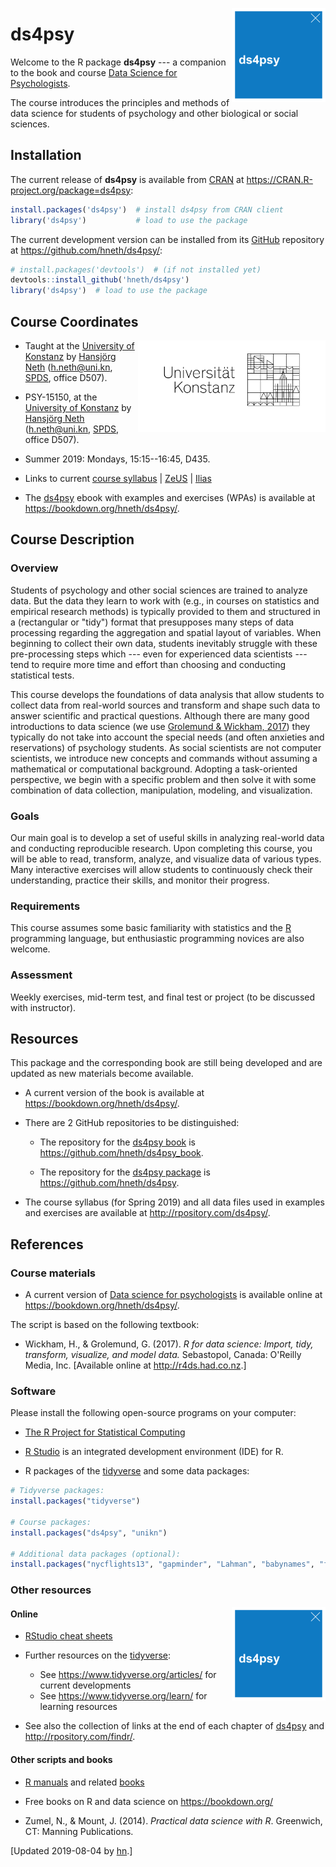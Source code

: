 
<!-- README.md is generated from README.Rmd. Please edit THIS (Rmd) file. -->
<!-- ds4psy logo 1: -->
<a href="https://bookdown.org/hneth/ds4psy/"> <img src = "./inst/images/ds4psy.png" alt = "ds4psy" width = "150px" align = "right" style = "width: 150px; float: right; border:11;"/> </a>

ds4psy
======

Welcome to the R package **ds4psy** --- a companion to the book and course
[Data Science for Psychologists](https://bookdown.org/hneth/ds4psy/).

The course introduces the principles and methods of data science for students of psychology and other biological or social sciences.

Installation
------------

The current release of **ds4psy** is available from [CRAN](https://CRAN.R-project.org/) at <https://CRAN.R-project.org/package=ds4psy>:

``` r
install.packages('ds4psy')  # install ds4psy from CRAN client
library('ds4psy')           # load to use the package
```

The current development version can be installed from its [GitHub](https://github.com) repository at <https://github.com/hneth/ds4psy/>:

``` r
# install.packages('devtools')  # (if not installed yet)
devtools::install_github('hneth/ds4psy')
library('ds4psy')  # load to use the package
```

Course Coordinates
------------------

<!-- uni.kn logo, but link to SPDS: -->
<!-- ![](./inst/images/uniKn_logo.png) -->
<a href="https://www.spds.uni-konstanz.de/"> <img src = "./inst/images/uniKn_logo.png" alt = "spds.uni.kn" width = "300px" align = "right" style = "width: 300px; float: right; border:20;"/> </a>

-   Taught at the [University of Konstanz](https://www.uni-konstanz.de/) by [Hansjörg Neth](https://neth.de/) (<h.neth@uni.kn>, [SPDS](https://www.spds.uni-konstanz.de/), office D507).

-   PSY-15150, at the [University of Konstanz](https://www.uni-konstanz.de/) by [Hansjörg Neth](https://neth.de/) (<h.neth@uni.kn>, [SPDS](https://www.spds.uni-konstanz.de/), office D507).
-   Summer 2019: Mondays, 15:15--16:45, D435.
-   Links to current [course syllabus](http://rpository.com/ds4psy/) | [ZeUS](https://zeus.uni-konstanz.de:443/hioserver/pages/startFlow.xhtml?_flowId=detailView-flow&unitId=5101&periodId=179&navigationPosition=hisinoneLehrorganisation,examEventOverviewOwn) | [Ilias](https://ilias.uni-konstanz.de/ilias/goto_ilias_uni_crs_863036.html)
-   The [ds4psy](https://bookdown.org/hneth/ds4psy/) ebook with examples and exercises (WPAs) is available at <https://bookdown.org/hneth/ds4psy/>.

<!-- 

* Spring/summer 2018: Mondays, 13:30-15:00, C511 (from 2018.04.16 to 2018.07.16) 
* Links to [ZeUS](https://zeus.uni-konstanz.de:443/hioserver/pages/startFlow.xhtml?_flowId=showEvent-flow&unitId=5101&termYear=2018&termTypeValueId=1&navigationPosition=hisinoneLehrorganisation,examEventOverviewOwn) and [Ilias](https://ilias.uni-konstanz.de/ilias/goto_ilias_uni_crs_758039.html)

* Winter/spring 2019: Mondays, 13:30-15:00, C511 (from 2018.10.22 to 2019.02.11) 
* Links to current [course syllabus](http://rpository.com/ds4psy/) | [ZeUS](https://zeus.uni-konstanz.de/hioserver/pages/startFlow.xhtml?_flowId=detailView-flow&unitId=5101&periodId=78&navigationPosition=hisinoneLehrorganisation,examEventOverviewOwn) |  [Ilias](https://ilias.uni-konstanz.de/ilias/goto_ilias_uni_crs_809936.html) 

-->
Course Description
------------------

### Overview

Students of psychology and other social sciences are trained to analyze data. But the data they learn to work with (e.g., in courses on statistics and empirical research methods) is typically provided to them and structured in a (rectangular or "tidy") format that presupposes many steps of data processing regarding the aggregation and spatial layout of variables. When beginning to collect their own data, students inevitably struggle with these pre-processing steps which --- even for experienced data scientists --- tend to require more time and effort than choosing and conducting statistical tests.

This course develops the foundations of data analysis that allow students to collect data from real-world sources and transform and shape such data to answer scientific and practical questions. Although there are many good introductions to data science (we use [Grolemund & Wickham, 2017](http://r4ds.had.co.nz/)) they typically do not take into account the special needs (and often anxieties and reservations) of psychology students. As social scientists are not computer scientists, we introduce new concepts and commands without assuming a mathematical or computational background. Adopting a task-oriented perspective, we begin with a specific problem and then solve it with some combination of data collection, manipulation, modeling, and visualization.

### Goals

Our main goal is to develop a set of useful skills in analyzing real-world data and conducting reproducible research. Upon completing this course, you will be able to read, transform, analyze, and visualize data of various types. Many interactive exercises will allow students to continuously check their understanding, practice their skills, and monitor their progress.

### Requirements

This course assumes some basic familiarity with statistics and the [R](http://www.r-project.org/) programming language, but enthusiastic programming novices are also welcome.

### Assessment

Weekly exercises, mid-term test, and final test or project (to be discussed with instructor).

Resources
---------

This package and the corresponding book are still being developed and are updated as new materials become available.

-   A current version of the book is available at <https://bookdown.org/hneth/ds4psy/>.

-   There are 2 GitHub repositories to be distinguished:

    -   The repository for the [ds4psy book](https://bookdown.org/hneth/ds4psy/) is <https://github.com/hneth/ds4psy_book>.

    -   The repository for the [ds4psy package](https://github.com/hneth/ds4psy/) is <https://github.com/hneth/ds4psy>.

-   The course syllabus (for Spring 2019) and all data files used in examples and exercises are available at <http://rpository.com/ds4psy/>.

References
----------

### Course materials

-   A current version of [Data science for psychologists](https://bookdown.org/hneth/ds4psy/) is available online at
    <https://bookdown.org/hneth/ds4psy/>.

The script is based on the following textbook:

-   Wickham, H., & Grolemund, G. (2017). *R for data science: Import, tidy, transform, visualize, and model data.* Sebastopol, Canada: O'Reilly Media, Inc. \[Available online at <http://r4ds.had.co.nz>.\]

### Software

Please install the following open-source programs on your computer:

-   [The R Project for Statistical Computing](http://www.r-project.org/)

-   [R Studio](http://www.rstudio.com/) is an integrated development environment (IDE) for R.

-   R packages of the [tidyverse](https://www.tidyverse.org/) and some data packages:

``` r
# Tidyverse packages:
install.packages("tidyverse")

# Course packages:
install.packages("ds4psy", "unikn")

# Additional data packages (optional):
install.packages("nycflights13", "gapminder", "Lahman", "babynames", "fueleconomy")
```

### Other resources

<!-- #### Course essentials and exercises (WPAs) -->
<!-- ds4psy logo: -->
<a href="https://bookdown.org/hneth/ds4psy/"> <img src = "./inst/images/ds4psy.png" alt = "ds4psy" width = "150px" align = "right" style = "width: 150px; float: right; border:11;"/> </a>

<!-- Table with links: -->
<!-- All [ds4psy](http://rpository.com/ds4psy/) essentials (from) previous courses):  -->
<!--
Nr. | Topic       |
---:|:------------| 
0.  | [Syllabus](http://rpository.com/ds4psy/) | 
1.  | [Basic R concepts and commands](http://rpository.com/ds4psy/essentials/basics.html) | 
2.  | [Visualizing data](http://rpository.com/ds4psy/essentials/visualize.html) | 
3.  | [Transforming data](http://rpository.com/ds4psy/essentials/transform.html) |
4.  | [Exploring data (EDA)](http://rpository.com/ds4psy/essentials/explore.html) | 
5.  | [Tibbles](http://rpository.com/ds4psy/essentials/tibbles.html) |
6.  | [Importing data](http://rpository.com/ds4psy/essentials/import.html) |
7.  | [Tidying data](http://rpository.com/ds4psy/essentials/tidy.html) |
8.  | [Joining data](http://rpository.com/ds4psy/essentials/join.html) |
9.  | [Functions](http://rpository.com/ds4psy/essentials/function.html) |
10. | [Iteration](http://rpository.com/ds4psy/essentials/iteration.html) |
+.  | [Datasets](http://rpository.com/ds4psy/essentials/datasets.html) | 
-->
#### Online

-   [RStudio cheat sheets](https://www.rstudio.com/resources/cheatsheets/)

-   Further resources on the [tidyverse](https://www.tidyverse.org/):
    -   See <https://www.tidyverse.org/articles/> for current developments
    -   See <https://www.tidyverse.org/learn/> for learning resources
-   See also the collection of links at the end of each chapter of [ds4psy](https://bookdown.org/hneth/ds4psy/) and <http://rpository.com/findr/>.

#### Other scripts and books

-   [R manuals](https://cran.r-project.org/manuals.html) and related [books](https://www.r-project.org/doc/bib/R-books.html)

-   Free books on R and data science on <https://bookdown.org/>

-   Zumel, N., & Mount, J. (2014). *Practical data science with R*. Greenwich, CT: Manning Publications.

<!-- Update: -->
\[Updated 2019-08-04 by [hn](https://neth.de).\]

<!-- eof. -->
